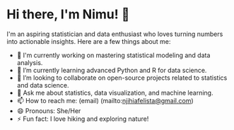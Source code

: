# Hi there, I'm Nimu! 👋

I'm an aspiring statistician and data enthusiast who loves turning numbers into actionable insights. Here are a few things about me:

- 🔭 I'm currently working on mastering statistical modeling and data analysis.
- 🌱 I’m currently learning advanced Python and R for data science.
- 👯 I’m looking to collaborate on open-source projects related to statistics and data science.
- 💬 Ask me about statistics, data visualization, and machine learning.
- 📫 How to reach me: (email) (mailto:njihiafelista@gmail.com)  
- 😄 Pronouns: She/Her
- ⚡ Fun fact: I love hiking and exploring nature!
